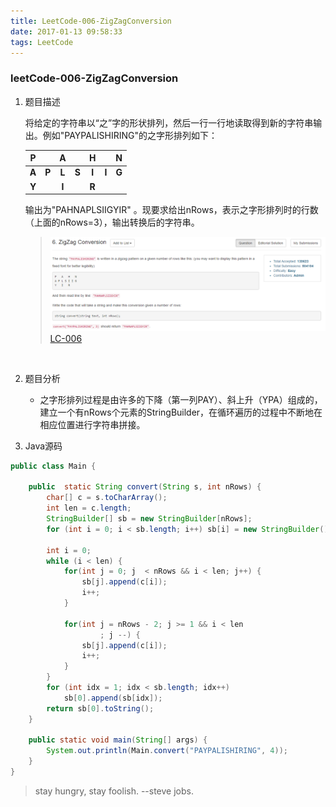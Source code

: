 ```yaml
---
title: LeetCode-006-ZigZagConversion
date: 2017-01-13 09:58:33
tags: LeetCode
---
```


### leetCode-006-ZigZagConversion

1. 题目描述

   将给定的字符串以“之”字的形状排列，然后一行一行地读取得到新的字符串输出。例如"PAYPALISHIRING"的之字形排列如下：
   <!-- more -->

   |   P   |       |   A   |       |   H   |       |   N   |
   | :---: | :---: | :---: | :---: | :---: | :---: | :---: |
   | **A** | **P** | **L** | **S** | **I** | **I** | **G** |
   | **Y** |       | **I** |       | **R** |       |       |
   输出为"PAHNAPLSIIGYIR" 。现要求给出nRows，表示之字形排列时的行数（上面的nRows=3），输出转换后的字符串。

   > ![LC-006](https://github.com/JackPanda8/ImageHosting/blob/master/LC006-ZigZagConversion.png?raw=true)
   >  [LC-006](https://leetcode.com/problems/zigzag-conversion/)

   ​

2. 题目分析

   * 之字形排列过程是由许多的下降（第一列PAY）、斜上升（YPA）组成的，建立一个有nRows个元素的StringBuilder，在循环遍历的过程中不断地在相应位置进行字符串拼接。

3. Java源码

```java
public class Main {

    public  static String convert(String s, int nRows) {
        char[] c = s.toCharArray();
        int len = c.length;
        StringBuilder[] sb = new StringBuilder[nRows];
        for (int i = 0; i < sb.length; i++) sb[i] = new StringBuilder();

        int i = 0;
        while (i < len) {
            for(int j = 0; j  < nRows && i < len; j++) {
                sb[j].append(c[i]);
                i++;
            }

            for(int j = nRows - 2; j >= 1 && i < len
                    ; j --) {
                sb[j].append(c[i]);
                i++;
            }
        }
        for (int idx = 1; idx < sb.length; idx++)
            sb[0].append(sb[idx]);
        return sb[0].toString();
    }

    public static void main(String[] args) {
        System.out.println(Main.convert("PAYPALISHIRING", 4));
    }
}

```

> stay hungry, stay foolish. --steve jobs.